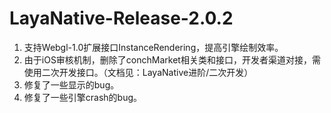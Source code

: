 # LayaNative-Release-2.0.2

1. 支持Webgl-1.0扩展接口InstanceRendering，提高引擎绘制效率。
2. 由于iOS审核机制，删除了conchMarket相关类和接口，开发者渠道对接，需使用二次开发接口。（文档见：LayaNative进阶/二次开发）
3. 修复了一些显示的bug。
4. 修复了一些引擎crash的bug。
